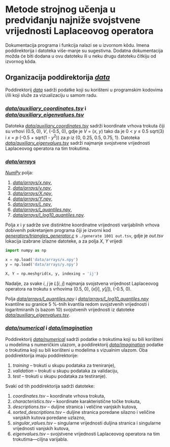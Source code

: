 #   Metode strojnog učenja u predviđanju najniže svojstvene vrijednosti Laplaceovog operatora

Dokumentacija programa i funkcija nalazi se u izvornom k&ocirc;du. Imena poddirektorija i datoteka više-manje su sugestivna. Dodatna dokumentacija možda će biti dodana u ovu datoteku ili u neku drugu datoteku čitkiju od izvornog k&ocirc;da.

## Organizacija poddirektorija [*data*](data)

Poddirektorij [*data*](data) sadrži podatke koji su korišteni u programskim kodovima i/ili koji služe za vizualizaciju u samom radu.

### [*data/auxiliary_coordinates.tsv*](data/auxiliary_coordinates.tsv) i [*data/auxiliary_eigenvalues.tsv*](data/auxiliary_eigenvalues.tsv)

Datoteka [*data/auxiliary_coordinates.tsv*](data/auxiliary_coordinates.tsv) sadrži koordinate vrhova trokuta čiji su vrhovi (0.5, 0), *V*, (-0.5, 0), gdje je *V* = (*x*, *y*) tako da je 0 < *y* &le; 0.5 sqrt(3) i *x* = *p* (-0.5 + sqrt(1 - *y*<sup>2</sup>)) za *p* iz {0, 0.25, 0.5, 0.75, 1}. Datoteka [*data/auxiliary_eigenvalues.tsv*](data/auxiliary_eigenvalues.tsv) sadrži najmanje svojstvene vrijednosti Laplaceovog operatora na tim trokutima.

### [*data/arrays*](data/arrays)

[*NumPy*](https://numpy.org/) polja:

1.  [*data/arrays/x.npy*](data/arrays/x.npy),
2.  [*data/arrays/y.npy*](data/arrays/y.npy),
3.  [*data/arrays/X.npy*](data/arrays/X.npy),
4.  [*data/arrays/Y.npy*](data/arrays/Y.npy),
5.  [*data/arrays/L.npy*](data/arrays/L.npy),
6.  [*data/arrays/l_quantiles.npy*](data/arrays/l_quantiles.npy),
7.  [*data/arrays/l_log10_quantiles.npy*](data/arrays/l_log10_quantiles.npy).

Polja *x* i *y* sadrže sve distinktne koordinatne vrijednosti varijabilnih vrhova dobivenih pokretanjem programa čiji je izvorni kod [*generators/triangles_generator.c*](generators/triangles_generator.c) s `./generate 1001 out.tsv`, gdje je *out.tsv* lokacija izabrane izlazne datoteke, a za polja *X*, *Y* vrijedi

```Python
import numpy as np

x = np.load('data/arrays/x.npy')
y = np.load('data/arrays/y.npy')

X, Y = np.meshgrid(x, y, indexing = 'ij')
```

Nadalje, za svake *i*, *j* je *L*[*i*, *j*] najmanja svojstvena vrijednost Laplaceovog operatora na trokutu s vrhovima (0.5, 0), (*x*[*i*], *y*[*j*]), (-0.5, 0).

Polja [*data/arrays/l_quantiles.npy*](data/arrays/l_quantiles.npy) i [*data/arrays/l_log10_quantiles.npy*](data/arrays/l_log10_quantiles.npy) kvantilne su granice 5 %-tnih kvantila redom svojstvenih vrijednosti i logaritmiranih (s bazom 10) svojstvenih vrijednosti iz datoteke [*data/auxiliary_eigenvalues.tsv*](data/auxiliary_eigenvalues.tsv).

### [*data/numerical*](data/numerical) i [*data/imagination*](data/imagination)

Poddirektorij [*data/numerical*](data/numerical) sadrži podatke o trokutima koji su bili korišteni u modelima s numeričkim ulazom, a poddirektorij [*data/imagination*](data/imagination) podatke o trokutima koji su bili korišteni u modelima s vizualnim ulazom. Oba poddirektorija imaju poddirektorije:

1.  *training* &ndash; trokuti u skupu podataka za treniranje),
2.  *validation* &ndash; trokuti u skupu podataka za validaciju,
3.  *test* &ndash; trokuti u skupu podataka za testiranje).

Svaki od tih poddirektorija sadrži datoteke:

1.  *coordinates.tsv* &ndash; koordinate vrhova trokuta,
2.  *characteristics.tsv* &ndash; koordinate karakteristične točke trokuta,
3.  *descriptions.tsv* &ndash; duljine stranica i veličine vanjskih kutova,
4.  *sorted_descriptions.tsv* &ndash; duljine stranica poredane silazno i veličine vanjskih kutova poredane uzlazno,
5.  *singular_values.tsv* &ndash; singularne vrijednosti duljina stranica i singularne vrijednosti vanjskih kutova,
6.  *eigenvalues.tsv* &ndash; svojstvene vrijednosti Laplaceovog operatora na tim trokutima&mdash;ciljna varijabla.
